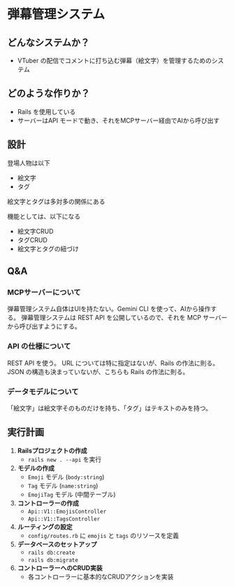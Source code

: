 # 弾幕管理システム

## どんなシステムか？

- VTuber の配信でコメントに打ち込む弾幕（絵文字）を管理するためのシステム

## どのような作りか？

- Rails を使用している
- サーバーはAPI モードで動き、それをMCPサーバー経由でAIから呼び出す

## 設計

登場人物は以下

- 絵文字
- タグ

絵文字とタグは多対多の関係にある

機能としては、以下になる

- 絵文字CRUD
- タグCRUD
- 絵文字とタグの紐づけ

## Q&A

### MCPサーバーについて

弾幕管理システム自体はUIを持たない。Gemini CLI を使って、AIから操作する。
弾幕管理システムは REST API を公開しているので、それを MCP サーバーから呼び出すようにする。

### API の仕様について

REST API を使う。
URL については特に指定はないが、Rails の作法に則る。
JSON の構造も決まっていないが、こちらも Rails の作法に則る。

### データモデルについて

「絵文字」は絵文字そのものだけを持ち、「タグ」はテキストのみを持つ。

## 実行計画

1.  **Railsプロジェクトの作成**
    - `rails new . --api` を実行
2.  **モデルの作成**
    - `Emoji` モデル (`body:string`)
    - `Tag` モデル (`name:string`)
    - `EmojiTag` モデル (中間テーブル)
3.  **コントローラーの作成**
    - `Api::V1::EmojisController`
    - `Api::V1::TagsController`
4.  **ルーティングの設定**
    - `config/routes.rb` に `emojis` と `tags` のリソースを定義
5.  **データベースのセットアップ**
    - `rails db:create`
    - `rails db:migrate`
6.  **コントローラーへのCRUD実装**
    - 各コントローラーに基本的なCRUDアクションを実装